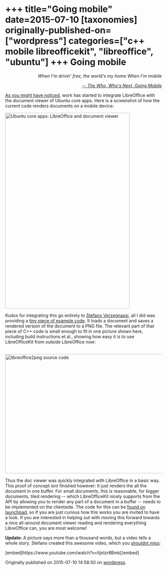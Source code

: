 +++
title="Going mobile"
date=2015-07-10
[taxonomies]
originally-published-on=["wordpress"]
categories=["c++ mobile libreofficekit", "libreoffice", "ubuntu"]
+++
Going mobile
============

<p style="text-align:right;"><em>When I'm drivin' free, the world's my home</em>
<em> When I'm mobile</em></p>
<p style="text-align:right;"><em><a href="https://www.youtube.com/watch?v=kxoO5yrabfc">-- The Who, Who's Next, Going Mobile</a></em></p>
<p style="text-align:left;"><a href="http://news.softpedia.com/news/ubuntu-touch-to-receive-a-libreoffice-viewer-core-app-calendar-sync-improvements-485435.shtml">As you might have noticed</a>, work has started to integrate LibreOffice with the document viewer of Ubuntu core apps. Here is a screenshot of how the current code renders documents on a mobile device:</p>
<p style="text-align:left;"><a href="/img/wp/2015/07/uepgpzv.png"><img class="aligncenter size-full wp-image-1102" src="/img/wp/2015/07/uepgpzv.png" alt="Ubuntu core apps: LibreOffice and document viewer" width="400" height="628" /></a></p>
<p style="text-align:left;">Kudos for integrating this go entirely to <a class="sprite person" href="https://launchpad.net/%7Everzegnassi-stefano">Stefano Verzegnassi</a>, all I did was providing a <a href="http://bazaar.launchpad.net/~verzegnassi-stefano/ubuntu-docviewer-app/lo-plugin-prototype/revision/152">tiny piece of example code</a>. It loads a document and saves a rendered version of the document to a PNG file. The relevant part of that piece of C++ code is small enough to fit in one picture shown here, including build instructions et al., showing how easy it is to use LibreOfficeKit from outside LibreOffice now:</p>
<p style="text-align:left;"> <a href="/img/wp/2015/07/libreoffice2png.png"><img class="aligncenter size-large wp-image-1104" src="/img/wp/2015/07/libreoffice2png.png?w=680" alt="libreoffice2png source code" width="680" height="383" /></a></p>
<p style="text-align:left;">Thus the doc viewer was quickly integrated with LibreOffice in a basic way. This proof of concept isnt finished however: It just renders the all the document in one buffer. For small documents, this is reasonable, for bigger documents, tiled rendering -- which LibreOfficeKit nicely supports from the API by allowing you to render any part of a document in a buffer -- needs to be implemented on the clientside. The code for this can be <a href="https://code.launchpad.net/~verzegnassi-stefano/ubuntu-docviewer-app/lo-plugin-prototype">found on launchpad</a>, so if you are just curious how this works you are invited to have a look. If you are interested in helping out with moving this forward towards a nice all-around document viewer reading and rendering everything LibreOffice can, you are most welcome!</p>
<p style="text-align:left;"><strong>Update:</strong> A picture says more than a thousand words, but a video tells a whole story. Stefano created this awesome video, which you <a href="https://www.youtube.com/watch?v=Itjxlzr8Bmk">shouldnt miss</a>:</p>
<p style="text-align:left;">[embed]https://www.youtube.com/watch?v=Itjxlzr8Bmk[/embed]</p>

Originally published on 2015-07-10 14:58:50 on [wordpress](https://skyfromme.wordpress.com/2015/07/10/going-mobile/).
